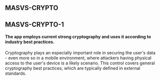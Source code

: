 ##  MASVS-CRYPTO

## MASVS-CRYPTO-1

#### The app employs current strong cryptography and uses it according to industry best practices.

Cryptography plays an especially important role in securing the user's data - even more so in a mobile environment, where attackers having physical access to the user's device is a likely scenario. This control covers general cryptography best practices, which are typically defined in external standards.